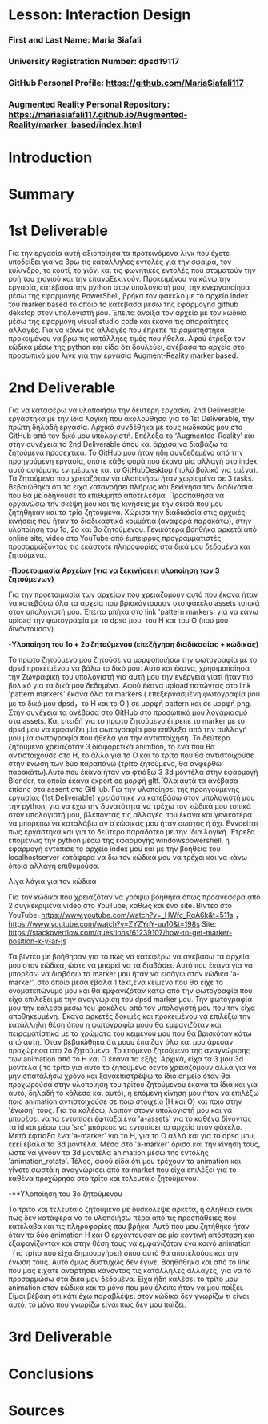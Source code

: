 # Lesson: Interaction Design

### First and Last Name: Maria Siafali
### University Registration Number: dpsd19117
### GitHub Personal Profile: https://github.com/MariaSiafali117
### Augmented Reality Personal Repository: https://mariasiafali117.github.io/Augmented-Reality/marker_based/index.html

# Introduction

# Summary


# 1st Deliverable
Για την εργασία αυτή αξιοποίησα τα προτεινόμενα λινκ που έχετε υποδείξει για να βρω τις κατάλληλες εντολές για την σφαίρα, τον κύλινδρο, το κουτί, το χιόνι και τις φωνητικές εντολές που σταματούν την ροή του χιονιού και την επαναξεκινούν.  Προκειμένου να κάνω την εργασία, κατέβασα την python στον υπολογιστή μου, την ενεργοποίησα μέσω της εφαρμογής PowerShell, βρήκα τον φάκελο με το αρχείο index του marker based το οπόιο το κατέβασα μέσω της εφαρμογήσ github dekstop στον υπολογιστή μου. Έπειτα άνοιξα τον αρχείο με τον κώδικα μέσω της εφαρμογή visual studio code και έκανα τις απαραίτητες αλλαγές. Για να κάνω τις αλλαγές που έπρεπε πειραματήστηκα προκειμένου να βρω τις κατάλληες τιμές που ήθελα. Αφού έτρεξα τον κώδικα μέσω της python και είδα ότι δουλεύει, ανέβασα το αρχείο στο προσωπικό μου λινκ για την εργασία Augment-Reality marker based. 



# 2nd Deliverable
Για να καταφέρω να υλοποιήσω την δεύτερη εργασία/ 2nd Deliverable εργάστηκα με την ίδια λογική που ακολούθησα για το 1st Deliverable, την πρώτη δηλαδή εργασία. Αρχικά συνδέθηκα με τους κωδικούς μου στο GitHub από τον δικό μου υπολογιστή. Επέλεξα το ‘Augmented-Reality’ και στην συνέχεια το 2nd Deliverable όπου και άρχισα να διαβάζω τα ζητούμενα προσεχτικά. Το GitHub μου ήταν ήδη συνδεδεμένο από την προηγούμενη εργασία, οπότε κάθε φορά που έκανα μία αλλαγή στο index αυτό αυτόματα ενημέρωνε και το GitHubDesktop (πολύ βολικό για εμένα). Τα ζητούμενα που χρειαζόταν να υλοποιήσω ήταν χωρισμένα σε 3 tasks. Βεβαιώθηκα ότι τα είχα κατανοήσει πλήρως και ξεκίνησα την διαδικάσια που θα με οδηγούσε το επιθυμητό αποτέλεσμα. Προσπάθησα να οργανώσω την σκέψη μου και τις κινήσεις με την σειρά που μου ζητήθηκαν και τα τρία ζητούμενα. Χώρισα την διαδικάσία στις αρχικές κινήσεις που ήταν τα διαδικαστικά κομμάτια (αναφορά παρακάτω), στην υλοποίηση του 1ο, 2ο και 3ο ζητούμενου. Γενικότερα βοηθήκα αρκετά από online site, video στο YouTube από έμπειρρυς προγραμματιστές προσαρμώζοντας τις εκάστοτε πληροφορίες στα δικά μου δεδομένα και ζητούμενα. 

-**Προετοιμασία Αρχείων (για να ξεκινήσει η υλοποίηση των 3 ζητούμενων)**

Για την προετοιμασία των αρχείων που χρειαζόμουν αυτό που έκανα ήταν να κατεβάσω όλα τα αρχεία που βρισκόντουσαν στο φάκελο assets τοπικά στον υπολογιστή μου. Έπειτα μπήκα στο link 'pattern markers' για να κάνω upload την φωτογραφία με το dpsd μου, του Η και του Ο (που μου δινόντουσαν).

-**Υλοποίηση του 1ο + 2ο ζητούμενου (επεξήγηση διαδικασίας + κώδικας)**

Το πρώτο ζητούμενο μου ζητούσε να μορφοποιήσω την φωτογραφία με το dpsd προκειμένου να βάλω το δικό μου. Αυτό και έκανα, χρησιμοποίησα την Ζωγραφική του υπολογιστή για αυτή μου την ενέργεια γιατί ήταν πιο βολικό για τα δικά μου δεδομένα. Αφού έκανα upload πατώντας στο link 'pattern markers' έκανα όλα τα markers ( επεξεργασμένη φωτογραφία μου με το δικό μου dpsd，το Η και το Ο ) σε μορφή pattern και σε μορφή png. Στην συνέχεια τα ανέβασα στο GitHub στο προσωπικό μου λογαριασμό στα assets.  Και επειδή για το πρώτο ζητούμενο έπρεπε το marker με το dpsd μου να εμφανίζει μία φωτογραφία μου επέλεξα από την συλλογή μου μία φωτογραφία που ήθελα για την αντιστοίχηση.
To δεύτερο ζητούμενο χρειαζόταν 3 διαφορετικά animtion, το ένα που θα αντιστοιχούσε στο Η, το άλλο για το Ο και το τρίτο που θα αντιστοιχούσε στην ένωση των δύο παραπάνω (τρίτο ζητούμενο, θα ανφερθώ παρακάτω).Αυτό που έκανα ήταν να φτιάξω 3 3d μοντέλα στην εφαρμογή Blender, τα οποία έκανα export σε μορφή gltf. Όλα αυτά τα ανέβασα επίσης στα assent στο GitHub. Για την υλοποίησει της προηγούμενης εργασίας (1st Deliverable) χρειάστηκε να κατεβάσω στον υπολογιστή μου την python, για να έχω την δυνατότητα να τρέχω τον κώδικά μου τοπικά στον υπολογιστή μου, βλέποντας τις αλλαγές που έκανα και γενικότερα να μπορέσω να καταλάβω αν ο κώσικας μου ήταν σωστός ή όχι. Εννοείται πως εργάστηκα και για το δεύτερο παραδοτέο με την ίδια λογική. Έτρεξα επομένως την python μέσω της εφαρμογής windowspowershell, η εφαρμογή εντόπισε το αρχείο index μου και με την βοήθεια του localhostserver κατάφερα να δω τον κώδικά μου να τρέχει και να κάνω όποια αλλαγή επιθυμούσα. 

Λίγα λόγια για τον κώδικα 

Για τον κώδικα που χρειαζόταν να γράψω βοηθήκα όπως προανέφερα από 2 συγκεκριμένα video στο YouTube, καθώς και ένα site. 
Βίντεο στο YouTube: https://www.youtube.com/watch?v=_HWfc_RqA6k&t=511s ， https://www.youtube.com/watch?v=ZYZYnY-uu10&t=198s 
Site: https://stackoverflow.com/questions/61239107/how-to-get-marker-position-x-y-ar-js

Τα βίντεο με βοήθησαν για το πως να κατεφέρω να ανεβάσω τα αρχεία μου στον κώδικα, ώστε να μπορεί να τα διαβάσει. Αυτό που έκανα για να μπορέσω να διαβάσω τα marker μου ήταν να εισάγω στον κώδικα 'a-marker', στο οποίο μέσα έβαλα 1 text,ένα κείμενο που θα είχε το ονοματεπώνυμο μου και θα εμφανιζόταν κάτω από την φωτογραφία που είχα επιλεξει με την αναγνώριση του dpsd marker μου. Την φωτογραφία μου την κάλεσα μέσω του φακέλου από τον υπολογιστή μου που την είχα αποθηκευμένη. Έκανα αρκετές δοκιμές και προκειμένου να επιλέξω την κατάλληλη θέση όπου η φωτογραφία μουυ θα εμφανιζόταν και πειραματίστικα με τα χρώματα του κειμένου μου που θα βρισκόταν κάτω από αυτή. Όταν βεβαιώθηκα ότι μουυ έπαιζαν όλα και μου άρεσαν προχώρησα στο 2ο ζητούμενο. 
Το επόμενο ζητούμενο της αναγνώρισης των animation από το Η και Ο έκανα τα εξής. Αρχικά, είχα τα 3 μου 3d μοντέλα ( το τρίτο για αυτό το ζητούμενο δεντο χρειαζόμουν αλλά για να μην σπαταλήσω χρόνο και ξαναεπιστρέψω το ίδιο σημείο όταν θα προχωρούσα στην υλοποίηση του τρίτου ζητούμενου έκανα τα ίδια και για αυτό, δηλαδή το κάλεσα και αυτό), η επόμενη κίνηση μου ήταν να επιλέξω ποιο animation αντιστοιχούσε σε ποιο στοιχείο (Η και Ο) και ποιο στην 'ένωση' τους. Για τα καλέσω, λοιπόν στονν υπολογιστή μου και να μπορέσει να τα εντοπίσει έφτιαξα ένα 'a-assets' για το καθένα δίνοντας τα id και μέσω του 'src' μπόρεσε να εντοπίσει το αρχείο στον φάκελο. Μετά έφτιαξα ένα 'a-marker' για το Η, για το Ο αλλά και για το dpsd μου, εκεί έβαλα τα 3d μοντέλα. Μέσα στο 'a-marker' όρισα και την κίνηση τους, ώστε να γίνουν τα 3d μοντέλα animation μέσω της εντολής 'animation_rotate'. Τέλος, αφού είδα ότι μου τρέχουν τα animation και γίνετε σωστά η αναγνώρισει από τα market που είχα επιλέξει για το καθένα προχώρησα στο τρίτο και τελευταίο ζητούμενου.

-**Υλοποίηση του 3ο ζητούμενου 

Το τρίτο και τελευταίο ζητούμενο με δυσκόλεψε αρκετά, η αλήθεια είναι πως δεν κατάφερα να το υλοποιήσω πέρα από τις προσπάθειες που κατέλαβα και τις πληροφορίες που βρήκα. Αυτό που μου ζητήθηκε ήταν όταν τα δύο animation Η και Ο ερχόντουσαν σε μία κοντινή απόσταση και εξαφανίζονταν και στην θέση τους να εμφανιζόταν ένα κοινό animation （το τρίτο που είχα δημιουργήσει) όπου αυτό θα αποτελούσε και την ένωση τους. Αυτό όμως δυστυχώς δεν έγινε. Βοηθήθηκα και από το link που μας είχατε αναρτήσει κάνοντας τις κατάλληλες αλλαγές, για να το προσαρμώσω στα δικά μου δεδομένα. Είχα ήδη καλέσει το τρίτο μου animation στον κώδικα και το μόνο που μου έλειπε ήταν να μου παίξει. Είμαι βέβαιη ότι κάτι έχω παραβλέψει στον κώδικα δεν γνωρίζω τι είναι αυτό, το μόνο που γνωρίζω είναι πως δεν μου παίζει.

# 3rd Deliverable 


# Conclusions


# Sources
